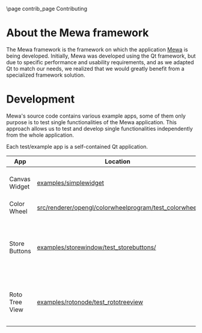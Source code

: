 \page contrib_page Contributing

# About the Mewa framework

The Mewa framework is the framework on which the application [Mewa](https://www.mewatools.com/) is being developed.
Initially, Mewa was developed using the Qt framework, but due to specific performance and usability requirements, and as we adapted Qt to match our needs, we realized that we would greatly benefit from a specialized framework solution.

# Development

Mewa's source code contains various example apps, some of them only purpose is to test single functionalities of the Mewa application.
This approach allows us to test and develop single functionalities independently from the whole application.

Each test/example app is a self-contained Qt application.

| App | Location | Notes |
|--------|----------| ----- |
| Canvas Widget | [examples/simplewidget](examples/simplewidget) | Example of a MxWidget drawing a rectangle. See MxWidget::paint() for more information about widget painting |
| Color Wheel | [src/renderer/opengl/colorwheelprogram/test_colorwheel](src/renderer/opengl/colorwheelprogram/test_colorwheel) | OpenGL app to test the ColorWheel shader |
| Store Buttons | [examples/storewindow/test_storebuttons/](examples/storewindow/test_storebuttons/) | **1)** This app renders only the Store buttons (currently without text). **2)** Button rendering code is within `drawButtons()` function in file [src/storewindow/mxstoreview.cpp](src/storewindow/mxstoreview.cpp). **3)** The Store buttons Look&Feel still needs work: [store buttons discussion](https://github.com/Mewatools/mewa-artwork/discussions/5) |
| Roto Tree View | [examples/rotonode/test_rototreeview](examples/rotonode/test_rototreeview) | Test-app running roto's tree view, part of the Roto node parameters. The code that performs all the drawing is located in rotoshape.cpp, RotoShape::paint() function |

